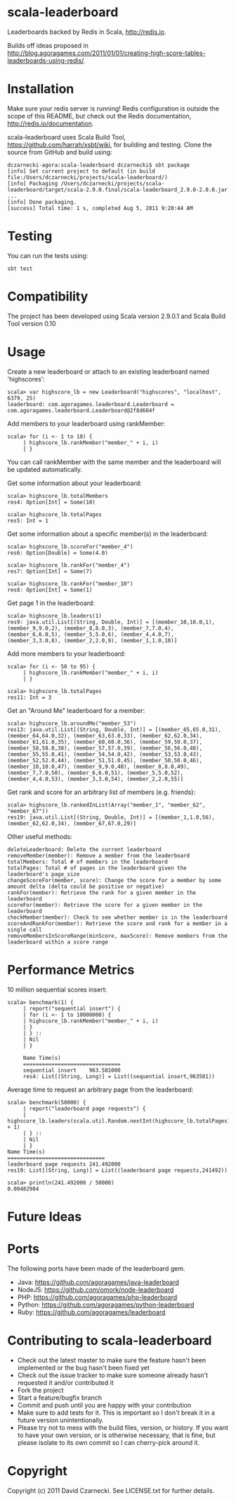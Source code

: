 scala-leaderboard
=================

Leaderboards backed by Redis in Scala, http://redis.io.

Builds off ideas proposed in http://blog.agoragames.com/2011/01/01/creating-high-score-tables-leaderboards-using-redis/.

Installation
============

Make sure your redis server is running! Redis configuration is outside the scope of this README, but 
check out the Redis documentation, http://redis.io/documentation.

scala-leaderboard uses Scala Build Tool, https://github.com/harrah/xsbt/wiki, for building and testing. Clone the source from GitHub and build using:

    dczarnecki-agora:scala-leaderboard dczarnecki$ sbt package
    [info] Set current project to default (in build file:/Users/dczarnecki/projects/scala-leaderboard/)
    [info] Packaging /Users/dczarnecki/projects/scala-leaderboard/target/scala-2.9.0.final/scala-leaderboard_2.9.0-2.0.0.jar ...
    [info] Done packaging.
    [success] Total time: 1 s, completed Aug 5, 2011 9:20:44 AM  

Testing
=======

You can run the tests using:

    sbt test

Compatibility
============

The project has been developed using Scala version 2.9.0.1 and Scala Build Tool version 0.10

Usage
============

Create a new leaderboard or attach to an existing leaderboard named 'highscores':

    scala> var highscore_lb = new Leaderboard("highscores", "localhost", 6379, 25)
    leaderboard: com.agoragames.leaderboard.Leaderboard = com.agoragames.leaderboard.Leaderboard@2f8d604f
    
Add members to your leaderboard using rankMember:

    scala> for (i <- 1 to 10) {
         | highscore_lb.rankMember("member_" + i, i)
         | }
    
You can call rankMember with the same member and the leaderboard will be updated automatically.

Get some information about your leaderboard:

    scala> highscore_lb.totalMembers
    res4: Option[Int] = Some(10)
    
    scala> highscore_lb.totalPages
    res5: Int = 1
    
Get some information about a specific member(s) in the leaderboard:

    scala> highscore_lb.scoreFor("member_4")
    res6: Option[Double] = Some(4.0)

    scala> highscore_lb.rankFor("member_4")
    res7: Option[Int] = Some(7)

    scala> highscore_lb.rankFor("member_10")
    res8: Option[Int] = Some(1)
    
Get page 1 in the leaderboard:

    scala> highscore_lb.leaders(1)
    res9: java.util.List[(String, Double, Int)] = [(member_10,10.0,1), (member_9,9.0,2), (member_8,8.0,3), (member_7,7.0,4), (member_6,6.0,5), (member_5,5.0,6), (member_4,4.0,7), (member_3,3.0,8), (member_2,2.0,9), (member_1,1.0,10)]
    
Add more members to your leaderboard:

    scala> for (i <- 50 to 95) {
         | highscore_lb.rankMember("member_" + i, i)
         | }

    scala> highscore_lb.totalPages
    res11: Int = 3
    
Get an "Around Me" leaderboard for a member:

    scala> highscore_lb.aroundMe("member_53")
    res13: java.util.List[(String, Double, Int)] = [(member_65,65.0,31), (member_64,64.0,32), (member_63,63.0,33), (member_62,62.0,34), (member_61,61.0,35), (member_60,60.0,36), (member_59,59.0,37), (member_58,58.0,38), (member_57,57.0,39), (member_56,56.0,40), (member_55,55.0,41), (member_54,54.0,42), (member_53,53.0,43), (member_52,52.0,44), (member_51,51.0,45), (member_50,50.0,46), (member_10,10.0,47), (member_9,9.0,48), (member_8,8.0,49), (member_7,7.0,50), (member_6,6.0,51), (member_5,5.0,52), (member_4,4.0,53), (member_3,3.0,54), (member_2,2.0,55)]
    
Get rank and score for an arbitrary list of members (e.g. friends):

    scala> highscore_lb.rankedInList(Array("member_1", "member_62", "member_67"))
    res19: java.util.List[(String, Double, Int)] = [(member_1,1.0,56), (member_62,62.0,34), (member_67,67.0,29)]
    
Other useful methods:

    deleteLeaderboard: Delete the current leaderboard  
    removeMember(member): Remove a member from the leaderboard
    totalMembers: Total # of members in the leaderboard
    totalPages: Total # of pages in the leaderboard given the leaderboard's page_size	
    changeScoreFor(member, score): Change the score for a member by some amount delta (delta could be positive or negative)
    rankFor(member): Retrieve the rank for a given member in the leaderboard
    scoreFor(member): Retrieve the score for a given member in the leaderboard
    checkMember(member): Check to see whether member is in the leaderboard
    scoreAndRankFor(member): Retrieve the score and rank for a member in a single call
    removeMembersInScoreRange(minScore, maxScore): Remove members from the leaderboard within a score range

Performance Metrics
===================

10 million sequential scores insert:

    scala> benchmark(1) {
         | report("sequential insert") {
         | for (i <- 1 to 10000000) {
         | highscore_lb.rankMember("member_" + i, i)
         | }
         | } ::
         | Nil
         | }
    
         Name Time(s)
         ===============================
         sequential insert    963.581000
         res4: List[(String, Long)] = List((sequential insert,963581))

Average time to request an arbitrary page from the leaderboard:
    
    scala> benchmark(50000) {
         | report("leaderboard page requests") {
         | highscore_lb.leaders(scala.util.Random.nextInt(highscore_lb.totalPages) + 1)
         | } ::
         | Nil
         | }
    Name Time(s)
    ===============================
    leaderboard page requests 241.492000
    res19: List[(String, Long)] = List((leaderboard page requests,241492))

    scala> println(241.492000 / 50000)
    0.00482984
        
Future Ideas
============

Ports
=====
The following ports have been made of the leaderboard gem.

* Java: https://github.com/agoragames/java-leaderboard
* NodeJS: https://github.com/omork/node-leaderboard
* PHP: https://github.com/agoragames/php-leaderboard
* Python: https://github.com/agoragames/python-leaderboard
* Ruby: https://github.com/agoragames/leaderboard
  
Contributing to scala-leaderboard
=================================
 
* Check out the latest master to make sure the feature hasn't been implemented or the bug hasn't been fixed yet
* Check out the issue tracker to make sure someone already hasn't requested it and/or contributed it
* Fork the project
* Start a feature/bugfix branch
* Commit and push until you are happy with your contribution
* Make sure to add tests for it. This is important so I don't break it in a future version unintentionally.
* Please try not to mess with the build files, version, or history. If you want to have your own version, or is otherwise necessary, that is fine, but please isolate to its own commit so I can cherry-pick around it.

Copyright
============

Copyright (c) 2011 David Czarnecki. See LICENSE.txt for further details.

